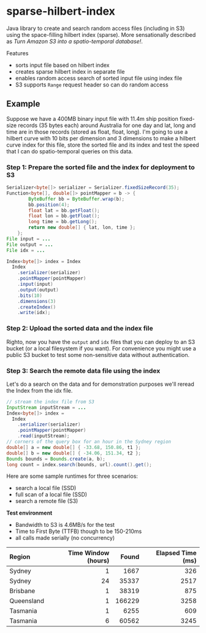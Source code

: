 # sparse-hilbert-index
Java library to create and search random access files (including in S3) using the space-filling hilbert index (sparse). More sensationally described as *Turn Amazon S3 into a spatio-temporal database!*.

Features
* sorts input file based on hilbert index
* creates sparse hilbert index in separate file
* enables random access search of sorted input file using index file
* S3 supports `Range` request header so can do random access

## Example

Suppose we have a 400MB binary input file with 11.4m ship position fixed-size records (35 bytes each) around Australia for one day and lat, long and time are in those records (stored as float, float, long). I'm going to use a hilbert curve with 10 bits per dimension and 3 dimensions to make a hilbert curve index for this file, store the sorted file and its index and test the speed that I can do spatio-temporal queries on this data.

### Step 1: Prepare the sorted file and the index for deployment to S3

```java
Serializer<byte[]> serializer = Serializer.fixedSizeRecord(35);
Function<byte[], double[]> pointMapper = b -> {
        ByteBuffer bb = ByteBuffer.wrap(b);
        bb.position(4);
        float lat = bb.getFloat();
        float lon = bb.getFloat();
        long time = bb.getLong();
        return new double[] { lat, lon, time };
    };
File input = ...
File output = ...
File idx = ...

Index<byte[]> index = Index
  Index
    .serializer(serializer) 
    .pointMapper(pointMapper) 
    .input(input) 
    .output(output) 
    .bits(10) 
    .dimensions(3) 
    .createIndex() 
    .write(idx);
```
### Step 2: Upload the sorted data and the index file 
Righto, now you have the `output` and `idx` files that you can deploy to an S3 bucket (or a local filesystem if you want). For convenience you might use a public S3 bucket to test some non-sensitive data without authentication.

### Step 3: Search the remote data file using the index
Let's do a search on the data and for demonstration purposes we'll reread the Index from the idx file.

```java
// stream the index file from S3
InputStream inputStream = ...
Index<byte[]> index = 
  Index
    .serializer(serializer)
    .pointMapper(pointMapper)
    .read(inputStream);
// corners of the query box for an hour in the Sydney region
double[] a = new double[] { -33.68, 150.86, t1 };
double[] b = new double[] { -34.06, 151.34, t2 };
Bounds bounds = Bounds.create(a, b);
long count = index.search(bounds, url).count().get();

```
Here are some sample runtimes for three scenarios:
* search a local file (SSD)
* full scan of a local file (SSD)
* search a remote file (S3)

**Test environment**
* Bandwidth to S3 is 4.6MB/s for the test
* Time to First Byte (TTFB) though to be 150-210ms
* all calls made serially (no concurrency)

| Region | Time Window (hours) |Found |  Elapsed Time (ms) |
| :---         |     ---:      |  --: |         ---: |
| Sydney   | 1     |  1667  | 326|
| Sydney     | 24      | 35337      | 2517 |
| Brisbane     | 1      | 38319      | 875 |
| Queensland     | 1      | 166229      | 3258 |
| Tasmania     | 1      | 6255      | 609 |
| Tasmania     | 6      | 60562      | 3245 |

